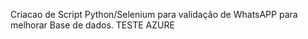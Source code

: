 Criacao de Script Python/Selenium para validação de WhatsAPP para melhorar Base de dados.
TESTE AZURE